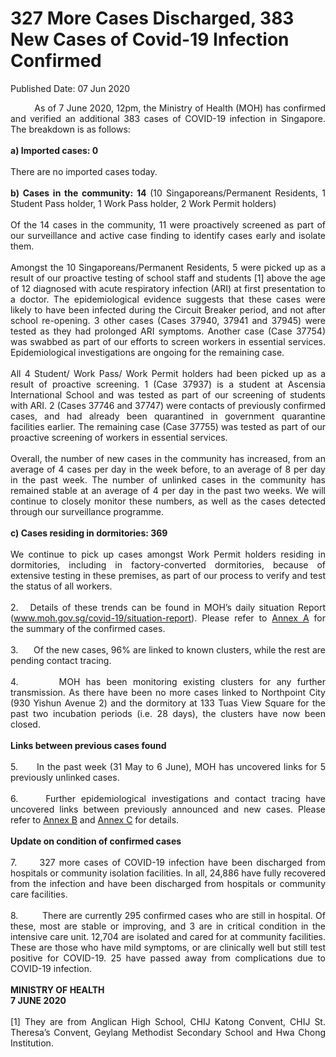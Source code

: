<html>
    <meta http-equiv="Content-Type" content="text/html; charset=utf-8"/>
    <meta charset="utf-8"/>
    <title>327 More Cases Discharged, 383 New Cases of Covid-19 Infection Confirmed</title>
    <body><h1>327 More Cases Discharged, 383 New Cases of Covid-19 Infection Confirmed</h1>
    <p>Published Date: 07 Jun 2020</p> <p style="text-align: justify;">&nbsp; &nbsp; &nbsp; &nbsp; &nbsp;As of 7 June 2020, 12pm, the Ministry of Health (MOH) has confirmed and verified an additional 383 cases of COVID-19 infection in Singapore. The breakdown is as follows:&nbsp;<br><br><strong>a) Imported cases: 0<br></strong><br>There are no imported cases today.&nbsp;<br><br><strong>b) Cases in the community: 14 </strong>(10 Singaporeans/Permanent Residents, 1 Student Pass holder, 1 Work Pass holder, 2 Work Permit holders)<br><br>Of the 14 cases in the community, 11 were proactively screened as part of our surveillance and active case finding to identify cases early and isolate them.&nbsp;<br><br>Amongst the 10 Singaporeans/Permanent Residents, 5 were picked up as a result of our proactive testing of school staff and students [1] above the age of 12 diagnosed with acute respiratory infection (ARI) at first presentation to a doctor. The epidemiological evidence suggests that these cases were likely to have been infected during the Circuit Breaker period, and not after school re-opening. 3 other cases (Cases 37940, 37941 and 37945) were tested as they had prolonged ARI symptoms. Another case (Case 37754) was swabbed as part of our efforts to screen workers in essential services. Epidemiological investigations are ongoing for the remaining case.&nbsp;<br><br>All 4 Student/ Work Pass/ Work Permit holders had been picked up as a result of proactive screening. 1 (Case 37937) is a student at Ascensia International School and was tested as part of our screening of students with ARI. 2 (Cases 37746 and 37747) were contacts of previously confirmed cases, and had already been quarantined in government quarantine facilities earlier. The remaining case (Case 37755) was tested as part of our proactive screening of workers in essential services.&nbsp;<br><br>Overall, the number of new cases in the community has increased, from an average of 4 cases per day in the week before, to an average of 8 per day in the past week. The number of unlinked cases in the community has remained stable at an average of 4 per day in the past two weeks. We will continue to closely monitor these numbers, as well as the cases detected through our surveillance programme.<br><br><strong>c) Cases residing in dormitories: 369<br></strong><br>We continue to pick up cases amongst Work Permit holders residing in dormitories, including in factory-converted dormitories, because of extensive testing in these premises, as part of our process to verify and test the status of all workers.&nbsp;<br><br>2.&nbsp; &nbsp;Details of these trends can be found in MOH’s daily situation Report (<a href="http://www.moh.gov.sg/covid-19/situation-report" title="" class="" target="">www.moh.gov.sg/covid-19/situation-report</a>). Please refer to <a href="/docs/librariesprovider5/default-document-library/annex-a6cdcd397872b4c05ae4ec58b04b79944.pdf?sfvrsn=a01a8adb_0" title="Annex A">Annex A</a>&nbsp;for the summary of the confirmed cases.&nbsp;<br><br>3.&nbsp; &nbsp; &nbsp; Of the new cases, 96% are linked to known clusters, while the rest are pending contact tracing.&nbsp;<br><br>4.&nbsp; &nbsp; &nbsp; &nbsp;MOH has been monitoring existing clusters for any further transmission. As there have been no more cases linked to Northpoint City (930 Yishun Avenue 2) and the dormitory at 133 Tuas View Square for the past two incubation periods (i.e. 28 days), the clusters have now been closed.<br><br><strong>Links between previous cases found<br></strong><br>5.&nbsp; &nbsp; &nbsp; In the past week (31 May to 6 June), MOH has uncovered links for 5 previously unlinked cases.&nbsp;<br><br>6.&nbsp; &nbsp; &nbsp;Further epidemiological investigations and contact tracing have uncovered links between previously announced and new cases. Please refer to <a href="/docs/librariesprovider5/default-document-library/annex-b0b02f4a061bd48a7952c0fe60a6289a8.pdf?sfvrsn=6e749ca1_0" title="Annex B">Annex B</a>&nbsp;and <a href="/docs/librariesprovider5/default-document-library/annex-c8db81184a55b4237af1196bf77423572.pdf?sfvrsn=bfc1d615_0" title="Annex C">Annex C</a>&nbsp;for details.<br><br><strong>Update on condition of confirmed cases<br></strong><br>7.&nbsp; &nbsp; &nbsp; 327 more cases of COVID-19 infection have been discharged from hospitals or community isolation facilities. In all, 24,886 have fully recovered from the infection and have been discharged from hospitals or community care facilities.&nbsp;<br><br>8.&nbsp; &nbsp; &nbsp; &nbsp; &nbsp;There are currently 295 confirmed cases who are still in hospital. Of these, most are stable or improving, and 3 are in critical condition in the intensive care unit. 12,704 are isolated and cared for at community facilities. These are those who have mild symptoms, or are clinically well but still test positive for COVID-19. 25 have passed away from complications due to COVID-19 infection.&nbsp;<br><br><strong>MINISTRY OF HEALTH<br>7 JUNE 2020<br><br></strong>[1]&nbsp;They are from Anglican High School, CHIJ Katong Convent, CHIJ St. Theresa’s Convent, Geylang Methodist Secondary School and Hwa Chong Institution.&nbsp;</p></body>
</html>